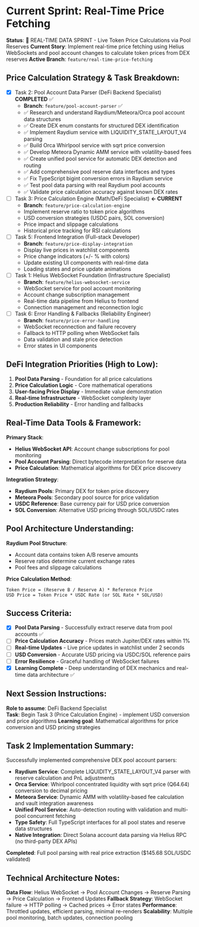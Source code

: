 # Current Sprint: Real-Time Price Fetching

**Status**: 🔄 REAL-TIME DATA SPRINT - Live Token Price Calculations via Pool Reserves
**Current Story**: Implement real-time price fetching using Helius WebSockets and pool account changes to calculate token prices from DEX reserves
**Active Branch**: `feature/real-time-price-fetching`

## Price Calculation Strategy & Task Breakdown:
- [x] Task 2: Pool Account Data Parser (DeFi Backend Specialist) **COMPLETED** ✅
  - **Branch**: `feature/pool-account-parser` ✅
  - ✅ Research and understand Raydium/Meteora/Orca pool account data structures
  - ✅ Create DEX enum constants for structured DEX identification  
  - ✅ Implement Raydium service with LIQUIDITY_STATE_LAYOUT_V4 parsing
  - ✅ Build Orca Whirlpool service with sqrt price conversion
  - ✅ Develop Meteora Dynamic AMM service with volatility-based fees
  - ✅ Create unified pool service for automatic DEX detection and routing
  - ✅ Add comprehensive pool reserve data interfaces and types
  - ✅ Fix TypeScript bigint conversion errors in Raydium service
  - ✅ Test pool data parsing with real Raydium pool accounts
  - ✅ Validate price calculation accuracy against known DEX rates
- [ ] Task 3: Price Calculation Engine (Math/DeFi Specialist) **← CURRENT**
  - **Branch**: `feature/price-calculation-engine`
  - Implement reserve ratio to token price algorithms
  - USD conversion strategies (USDC pairs, SOL conversion)
  - Price impact and slippage calculations
  - Historical price tracking for RSI calculations
- [ ] Task 5: Frontend Integration (Full-stack Developer)
  - **Branch**: `feature/price-display-integration`
  - Display live prices in watchlist components
  - Price change indicators (+/- % with colors)
  - Update existing UI components with real-time data
  - Loading states and price update animations
- [ ] Task 1: Helius WebSocket Foundation (Infrastructure Specialist)
  - **Branch**: `feature/helius-websocket-service`
  - WebSocket service for pool account monitoring
  - Account change subscription management
  - Real-time data pipeline from Helius to frontend
  - Connection management and reconnection logic
- [ ] Task 6: Error Handling & Fallbacks (Reliability Engineer)
  - **Branch**: `feature/price-error-handling`
  - WebSocket reconnection and failure recovery
  - Fallback to HTTP polling when WebSocket fails
  - Data validation and stale price detection
  - Error states in UI components

## DeFi Integration Priorities (High to Low):
1. **Pool Data Parsing** - Foundation for all price calculations
2. **Price Calculation Logic** - Core mathematical operations
3. **User-facing Price Display** - Immediate value demonstration
4. **Real-time Infrastructure** - WebSocket complexity layer
5. **Production Reliability** - Error handling and fallbacks

## Real-Time Data Tools & Framework:
**Primary Stack**:
- **Helius WebSocket API**: Account change subscriptions for pool monitoring
- **Pool Account Parsing**: Direct bytecode interpretation for reserve data
- **Price Calculation**: Mathematical algorithms for DEX price discovery

**Integration Strategy**:
- **Raydium Pools**: Primary DEX for token price discovery
- **Meteora Pools**: Secondary pool source for price validation
- **USDC Reference**: Base currency pair for USD price conversion
- **SOL Conversion**: Alternative USD pricing through SOL/USDC rates

## Pool Architecture Understanding:
**Raydium Pool Structure**:
- Account data contains token A/B reserve amounts
- Reserve ratios determine current exchange rates
- Pool fees and slippage calculations

**Price Calculation Method**:
```
Token Price = (Reserve B / Reserve A) * Reference Price
USD Price = Token Price * USDC Rate (or SOL Rate * SOL/USD)
```

## Success Criteria:
- [x] **Pool Data Parsing** - Successfully extract reserve data from pool accounts ✅
- [ ] **Price Calculation Accuracy** - Prices match Jupiter/DEX rates within 1%
- [ ] **Real-time Updates** - Live price updates in watchlist under 2 seconds
- [ ] **USD Conversion** - Accurate USD pricing via USDC/SOL reference pairs
- [ ] **Error Resilience** - Graceful handling of WebSocket failures
- [x] **Learning Complete** - Deep understanding of DEX mechanics and real-time data architecture ✅

## Next Session Instructions:
**Role to assume**: DeFi Backend Specialist  
**Task**: Begin Task 3 (Price Calculation Engine) - implement USD conversion and price algorithms
**Learning goal**: Mathematical algorithms for price conversion and USD pricing strategies

## Task 2 Implementation Summary:
Successfully implemented comprehensive DEX pool account parsers:
- **Raydium Service**: Complete LIQUIDITY_STATE_LAYOUT_V4 parser with reserve calculation and PnL adjustments
- **Orca Service**: Whirlpool concentrated liquidity with sqrt price (Q64.64) conversion to decimal pricing  
- **Meteora Service**: Dynamic AMM with volatility-based fee calculation and vault integration awareness
- **Unified Pool Service**: Auto-detection routing with validation and multi-pool concurrent fetching
- **Type Safety**: Full TypeScript interfaces for all pool states and reserve data structures
- **Native Integration**: Direct Solana account data parsing via Helius RPC (no third-party DEX APIs)

**Completed**: Full pool parsing with real price extraction ($145.68 SOL/USDC validated)

## Technical Architecture Notes:
**Data Flow**: Helius WebSocket → Pool Account Changes → Reserve Parsing → Price Calculation → Frontend Updates
**Fallback Strategy**: WebSocket failure → HTTP polling → Cached prices → Error states
**Performance**: Throttled updates, efficient parsing, minimal re-renders
**Scalability**: Multiple pool monitoring, batch updates, connection pooling